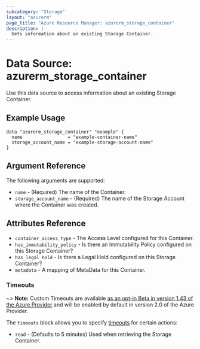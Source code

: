 ```yaml
---
subcategory: "Storage"
layout: "azurerm"
page_title: "Azure Resource Manager: azurerm_storage_container"
description: |-
  Gets information about an existing Storage Container.
---
```


# Data Source: azurerm_storage_container

Use this data source to access information about an existing Storage Container.

## Example Usage

```hcl
data "azurerm_storage_container" "example" {
  name                 = "example-container-name"
  storage_account_name = "example-storage-account-name"
}
```

## Argument Reference

The following arguments are supported:

* `name` - (Required) The name of the Container.
* `storage_account_name` - (Required) The name of the Storage Account where the Container was created.

## Attributes Reference

* `container_access_type` - The Access Level configured for this Container.
* `has_immutability_policy` - Is there an Immutability Policy configured on this Storage Container?
* `has_legal_hold` - Is there a Legal Hold configured on this Storage Container?
* `metadata`  - A mapping of MetaData for this Container.

### Timeouts

~> **Note:** Custom Timeouts are available [as an opt-in Beta in version 1.43 of the Azure Provider](/docs/providers/azurerm/guides/2.0-beta.html) and will be enabled by default in version 2.0 of the Azure Provider.

The `timeouts` block allows you to specify [timeouts](https://www.terraform.io/docs/configuration/resources.html#timeouts) for certain actions:

* `read` - (Defaults to 5 minutes) Used when retrieving the Storage Container.
